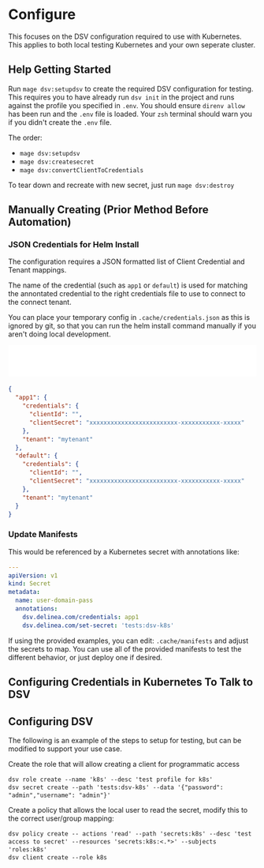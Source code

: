 # Configure

This focuses on the DSV configuration required to use with Kubernetes.
This applies to both local testing Kubernetes and your own seperate cluster.

## Help Getting Started

Run `mage dsv:setupdsv` to create the required DSV configuration for testing.
This requires you to have already run `dsv init` in the project and runs against the profile you specified in `.env`.
You should ensure `direnv allow` has been run and the `.env` file is loaded.
Your `zsh` terminal should warn you if you didn't create the `.env` file.

The order:

- `mage dsv:setupdsv`
- `mage dsv:createsecret`
- `mage dsv:convertClientToCredentials`

To tear down and recreate with new secret, just run `mage dsv:destroy`

## Manually Creating (Prior Method Before Automation)

### JSON Credentials for Helm Install

The configuration requires a JSON formatted list of Client Credential and Tenant mappings.

The name of the credential (such as `app1` or `default`) is used for matching the annontated credential to the right credentials file to use to connect to the connect tenant.

You can place your temporary config in `.cache/credentials.json` as this is ignored by git, so that you can run the helm install command manually if you aren't doing local development.

<img src="assets/info-markup-default-creds.svg">

```json
{
  "app1": {
    "credentials": {
      "clientId": "",
      "clientSecret": "xxxxxxxxxxxxxxxxxxxxxxxxx-xxxxxxxxxxx-xxxxx"
    },
    "tenant": "mytenant"
  },
  "default": {
    "credentials": {
      "clientId": "",
      "clientSecret": "xxxxxxxxxxxxxxxxxxxxxxxxx-xxxxxxxxxxx-xxxxx"
    },
    "tenant": "mytenant"
  }
}
```

### Update Manifests

This would be referenced by a Kubernetes secret with annotations like:

```yaml
---
apiVersion: v1
kind: Secret
metadata:
  name: user-domain-pass
  annotations:
    dsv.delinea.com/credentials: app1
    dsv.delinea.com/set-secret: 'tests:dsv-k8s'
```

If using the provided examples, you can edit: `.cache/manifests` and adjust the secrets to map.
You can use all of the provided manifests to test the different behavior, or just deploy one if desired.

## Configuring Credentials in Kubernetes To Talk to DSV

## Configuring DSV

The following is an example of the steps to setup for testing, but can be modified to support your use case.

Create the role that will allow creating a client for programmatic access

```shell
dsv role create --name 'k8s' --desc 'test profile for k8s'
dsv secret create --path 'tests:dsv-k8s' --data '{"password": "admin","username": "admin"}'
```

Create a policy that allows the local user to read the secret, modify this to the correct user/group mapping:

```shell
dsv policy create -- actions 'read' --path 'secrets:k8s' --desc 'test access to secret' --resources 'secrets:k8s:<.*>' --subjects 'roles:k8s'
dsv client create --role k8s
```
